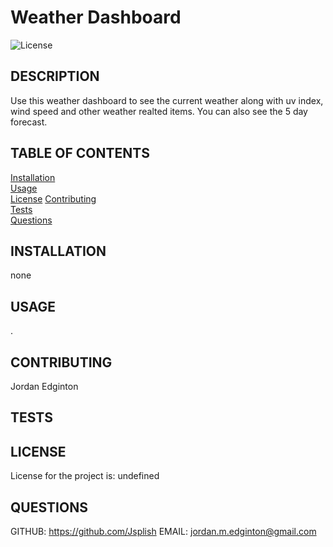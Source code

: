 # Weather Dashboard

  ![License](https://img.shields.io/badge/license-undefined-brightgreen)

  ## DESCRIPTION
  Use this weather dashboard to see the current weather along with uv index, wind speed and other weather realted items. You can also see the 5 day forecast.

  ## TABLE OF CONTENTS
  [Installation](#installation)  
  [Usage](#usage)  
  [License](#license) 
  [Contributing](#contributing)  
  [Tests](#tests)   
  [Questions](#questions)
  
  ## INSTALLATION
  none

  ## USAGE
  .

  ## CONTRIBUTING
  Jordan Edginton

  ## TESTS
  

  ## LICENSE
  License for the project is: 
  undefined

  ## QUESTIONS
  GITHUB: https://github.com/Jsplish
  EMAIL: jordan.m.edginton@gmail.com

